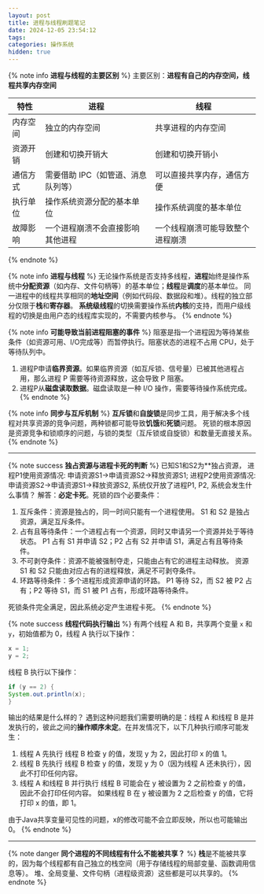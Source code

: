 ```yaml
---
layout: post
title: 进程与线程刷题笔记
date: 2024-12-05 23:54:12
tags:
categories: 操作系统
hidden: true
---
```


{% note info **进程与线程的主要区别** %}
主要区别：**进程有自己的内存空间，线程共享内存空间**

| **特性** | **进程** | **线程** |
| --- | --- | --- |
内存空间 | 独立的内存空间 | 共享进程的内存空间
资源开销 | 创建和切换开销大 | 创建和切换开销小
通信方式 | 需要借助 IPC（如管道、消息队列等） | 可以直接共享内存，通信方便
执行单位 | 操作系统资源分配的基本单位 | 操作系统调度的基本单位
故障影响 | 一个进程崩溃不会直接影响其他进程 | 一个线程崩溃可能导致整个进程崩溃

{% endnote %}

{% note info **进程与线程** %}
无论操作系统是否支持多线程，**进程**始终是操作系统中**分配资源**（如内存、文件句柄等）的基本单位；**线程**是**调度**的基本单位。
同一进程中的线程共享相同的**地址空间**（例如代码段、数据段和堆）。线程的独立部分仅限于**栈**和**寄存器**。
**系统级线程**的切换需要操作系统**内核**的支持，而用户级线程的切换是由用户态的线程库实现的，不需要内核参与。
{% endnote %}

{% note info **可能导致当前进程阻塞的事件** %}
阻塞是指一个进程因为等待某些条件（如资源可用、I/O完成等）而暂停执行。阻塞状态的进程不占用 CPU，处于等待队列中。
1. 进程P申请**临界资源**。如果临界资源（如互斥锁、信号量）已被其他进程占用，那么进程 P 需要等待资源释放，这会导致 P 阻塞。
2. 进程P从**磁盘读取数据**。磁盘读取是一种 I/O 操作，需要等待操作系统完成。
{% endnote %}

{% note info **同步与互斥机制** %}
**互斥锁**和**自旋锁**是同步工具，用于解决多个线程对共享资源的竞争问题，两种锁都可能导致**饥饿**和**死锁**问题。
死锁的根本原因是资源竞争和锁顺序的问题，与锁的类型（互斥锁或自旋锁）和数量无直接关系。
{% endnote %}

---

{% note success **独占资源与进程卡死的判断** %}
已知S1和S2为**独占资源，
进程P1使用资源情况: 申请资源S1->申请资源S2->释放资源S1; 
进程P2使用资源情况: 申请资源S2->申请资源S1->释放资源S2, 
系统仅开放了进程P1, P2, 系统会发生什么事情？
解答：**必定卡死**。死锁的四个必要条件：
1. 互斥条件：资源是独占的，同一时间只能有一个进程使用。
    S1 和 S2 是独占资源，满足互斥条件。
2. 占有且等待条件：一个进程占有一个资源，同时又申请另一个资源并处于等待状态。
    P1 占有 S1 并申请 S2；P2 占有 S2 并申请 S1，满足占有且等待条件。
3. 不可剥夺条件：资源不能被强制夺走，只能由占有它的进程主动释放。
    资源 S1 和 S2 只能由对应占有的进程释放，满足不可剥夺条件。
4. 环路等待条件：多个进程形成资源申请的环路。
    P1 等待 S2，而 S2 被 P2 占有；P2 等待 S1，而 S1 被 P1 占有，形成环路等待条件。

死锁条件完全满足，因此系统必定产生进程卡死。
{% endnote %}

{% note success **线程代码执行输出** %}
有两个线程 A 和 B，共享两个变量 `x` 和 `y`，初始值都为 0，线程 A 执行以下操作：
```Java
x = 1;
y = 2;
```
线程 B 执行以下操作：
```Java
if (y == 2) {
System.out.println(x);
}
```
输出的结果是什么样的？
遇到这种问题我们需要明确的是：线程 A 和线程 B 是并发执行的，彼此之间的**操作顺序未定**。在并发情况下，以下几种执行顺序可能发生：
1. 线程 A 先执行
    线程 B 检查 y 的值，发现 y 为 2，因此打印 x 的值 1。
2. 线程 B 先执行
    线程 B 检查 y 的值，发现 y 为 0（因为线程 A 还未执行），因此不打印任何内容。
3. 线程 A 和线程 B 并行执行
    线程 B 可能会在 y 被设置为 2 之前检查 y 的值，因此不会打印任何内容。
    如果线程 B 在 y 被设置为 2 之后检查 y 的值，它将打印 x 的值，即 1。

由于Java共享变量可见性的问题，x的修改可能不会立即反映，所以也可能输出0。
{% endnote %}

---

{% note danger **同个进程的不同线程有什么不能被共享？** %}
**栈**是不能被共享的，因为每个线程都有自己独立的栈空间（用于存储线程的局部变量、函数调用信息等）。
堆、全局变量、文件句柄（进程级资源）这些都是可以共享的。
{% endnote %}